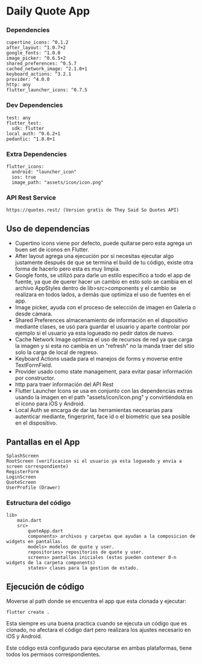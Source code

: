 # Daily Quote App

### Dependencies

    cupertino_icons: ^0.1.2
    after_layout: ^1.0.7+2
    google_fonts: ^1.0.0
    image_picker: ^0.6.5+2
    shared_preferences: ^0.5.7
    cached_network_image: ^2.1.0+1
    keyboard_actions: ^3.2.1
    provider: ^4.0.0
    http: any
    flutter_launcher_icons: ^0.7.5
    
### Dev Dependencies
    test: any
    flutter_test:
      sdk: flutter
    local_auth: ^0.6.2+1
    pedantic: ^1.8.0+1
    
### Extra Dependencies
    flutter_icons:
      android: "launcher_icon"
      ios: true
      image_path: "assets/icon/icon.png"


### API Rest Service
    https://quotes.rest/ (Version gratis de They Said So Quotes API)
    
## Uso de dependencias

- Cupertino icons viene por defecto, puede quitarse pero esta agrega un buen set de iconos en Flutter.
- After layout agrega una ejecución por si necesitas ejecutar algo justamente después de que se termina el build de tu código, existe otra forma de hacerlo pero esta es muy limpia.
- Google fonts, se utilizó para darle un estilo específico a todo el app de fuente, ya que de querer hacer un cambio en esto solo se cambia en el archivo AppStyles dentro de lib>src>components y el cambio se realizara en todos lados, a demás que optimiza el uso de fuentes en el app.
- Image picker, ayuda con el proceso de selección de imagen en Galería o desde cámara.
- Shared Preferences almacenamiento de información en el dispositivo mediante clases, se usó para guardar el usuario y aparte controlar por ejemplo si el usuario ya esta logueado no pedir datos de nuevo. 
- Cache Network Image optimiza el uso de recursos de red ya que carga la imagen y si esta no cambia en un "refresh" no la manda traer del sitio solo la carga de local de regreso.
- Keyboard Actions usada para el manejos de forms y moverse entre TextFormField.
- Provider usado como state management, para evitar pasar información por constructor.
- http para traer información del API Rest
- Flutter Launcher Icons se usa en conjunto con las dependencias extras usando la imagen en el path "assets/icon/icon.png" y convirtiéndola en el icono para iOS y Android.
- Local Auth se encarga de dar las herramientas necesarias para autenticar mediante, fingerprint, face id o el biometric que sea posible en el dispositivo.


## Pantallas en el App

    SplashScreen 
    RootScreen (verificacion si el usuario ya esta logueado y envia a screen correspondiente)
    RegisterForm
    LoginScreen
    QuoteScreen
    UserProfile (Drawer)
    
### Estructura del código
    lib>
        main.dart
        src> 
            quoteApp.dart
            components> archivos y carpetas que ayudan a la composicion de widgets en pantallas.
            models> modelos de quote y user.
            repositories> repositorios de quote y user.
            screens> pantallas iniciales (estas pueden contener 0-n widgets de la carpeta components) 
            states> clases para la gestion de estado.


## Ejecución de código

Moverse al path donde se encuentra el app que esta clonada y ejecutar:
    
 `flutter create .`
 
 Esta siempre es una buena practica cuando se ejecuta un código que es clonado, no afectara el código dart pero realizara los ajustes necesario en iOS y Android. 
 
 Este código está configurado para ejecutarse en ambas plataformas, tiene todos los permisos correspondientes.
